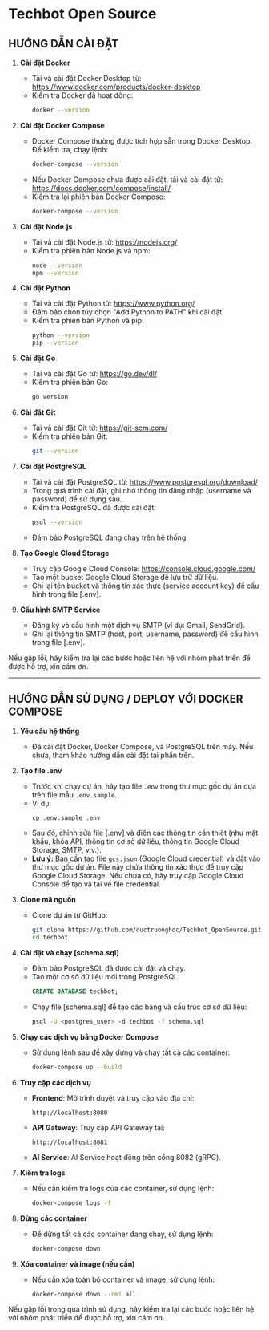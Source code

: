 # Techbot Open Source

## HƯỚNG DẪN CÀI ĐẶT

1. **Cài đặt Docker**

   - Tải và cài đặt Docker Desktop từ: https://www.docker.com/products/docker-desktop
   - Kiểm tra Docker đã hoạt động:
     ```bash
     docker --version
     ```

2. **Cài đặt Docker Compose**

   - Docker Compose thường được tích hợp sẵn trong Docker Desktop. Để kiểm tra, chạy lệnh:
     ```bash
     docker-compose --version
     ```
   - Nếu Docker Compose chưa được cài đặt, tải và cài đặt từ: https://docs.docker.com/compose/install/
   - Kiểm tra lại phiên bản Docker Compose:
     ```bash
     docker-compose --version
     ```

3. **Cài đặt Node.js**

   - Tải và cài đặt Node.js từ: https://nodejs.org/
   - Kiểm tra phiên bản Node.js và npm:
     ```bash
     node --version
     npm --version
     ```

4. **Cài đặt Python**

   - Tải và cài đặt Python từ: https://www.python.org/
   - Đảm bảo chọn tùy chọn "Add Python to PATH" khi cài đặt.
   - Kiểm tra phiên bản Python và pip:
     ```bash
     python --version
     pip --version
     ```

5. **Cài đặt Go**

   - Tải và cài đặt Go từ: https://go.dev/dl/
   - Kiểm tra phiên bản Go:
     ```bash
     go version
     ```

6. **Cài đặt Git**

   - Tải và cài đặt Git từ: https://git-scm.com/
   - Kiểm tra phiên bản Git:
     ```bash
     git --version
     ```

7. **Cài đặt PostgreSQL**

   - Tải và cài đặt PostgreSQL từ: https://www.postgresql.org/download/
   - Trong quá trình cài đặt, ghi nhớ thông tin đăng nhập (username và password) để sử dụng sau.
   - Kiểm tra PostgreSQL đã được cài đặt:
     ```bash
     psql --version
     ```
   - Đảm bảo PostgreSQL đang chạy trên hệ thống.

8. **Tạo Google Cloud Storage**

   - Truy cập Google Cloud Console: https://console.cloud.google.com/
   - Tạo một bucket Google Cloud Storage để lưu trữ dữ liệu.
   - Ghi lại tên bucket và thông tin xác thực (service account key) để cấu hình trong file [.env].

9. **Cấu hình SMTP Service**
   - Đăng ký và cấu hình một dịch vụ SMTP (ví dụ: Gmail, SendGrid).
   - Ghi lại thông tin SMTP (host, port, username, password) để cấu hình trong file [.env].

Nếu gặp lỗi, hãy kiểm tra lại các bước hoặc liên hệ với nhóm phát triển để được hỗ trợ, xin cám ơn.

---

## HƯỚNG DẪN SỬ DỤNG / DEPLOY VỚI DOCKER COMPOSE

1. **Yêu cầu hệ thống**

   - Đã cài đặt Docker, Docker Compose, và PostgreSQL trên máy. Nếu chưa, tham khảo hướng dẫn cài đặt tại phần trên.

2. **Tạo file .env**

   - Trước khi chạy dự án, hãy tạo file `.env` trong thư mục gốc dự án dựa trên file mẫu `.env.sample`.
   - Ví dụ:
     ```bash
     cp .env.sample .env
     ```
   - Sau đó, chỉnh sửa file [.env] và điền các thông tin cần thiết (như mật khẩu, khóa API, thông tin cơ sở dữ liệu, thông tin Google Cloud Storage, SMTP, v.v.).
   - **Lưu ý:** Bạn cần tạo file `gcs.json` (Google Cloud credential) và đặt vào thư mục gốc dự án. File này chứa thông tin xác thực để truy cập Google Cloud Storage. Nếu chưa có, hãy truy cập Google Cloud Console để tạo và tải về file credential.

3. **Clone mã nguồn**

   - Clone dự án từ GitHub:
     ```bash
     git clone https://github.com/ductruonghoc/Techbot_OpenSource.git
     cd techbot
     ```

4. **Cài đặt và chạy [schema.sql]**

   - Đảm bảo PostgreSQL đã được cài đặt và chạy.
   - Tạo một cơ sở dữ liệu mới trong PostgreSQL:
     ```sql
     CREATE DATABASE techbot;
     ```
   - Chạy file [schema.sql] để tạo các bảng và cấu trúc cơ sở dữ liệu:
     ```bash
     psql -U <postgres_user> -d techbot -f schema.sql
     ```

5. **Chạy các dịch vụ bằng Docker Compose**

   - Sử dụng lệnh sau để xây dựng và chạy tất cả các container:
     ```bash
     docker-compose up --build
     ```

6. **Truy cập các dịch vụ**

   - **Frontend**: Mở trình duyệt và truy cập vào địa chỉ:
     ```
     http://localhost:8080
     ```
   - **API Gateway**: Truy cập API Gateway tại:
     ```
     http://localhost:8081
     ```
   - **AI Service**: AI Service hoạt động trên cổng 8082 (gRPC).

7. **Kiểm tra logs**

   - Nếu cần kiểm tra logs của các container, sử dụng lệnh:
     ```bash
     docker-compose logs -f
     ```

8. **Dừng các container**

   - Để dừng tất cả các container đang chạy, sử dụng lệnh:
     ```bash
     docker-compose down
     ```

9. **Xóa container và image (nếu cần)**
   - Nếu cần xóa toàn bộ container và image, sử dụng lệnh:
     ```bash
     docker-compose down --rmi all
     ```

Nếu gặp lỗi trong quá trình sử dụng, hãy kiểm tra lại các bước hoặc liên hệ với nhóm phát triển để được hỗ trợ, xin cám ơn.
